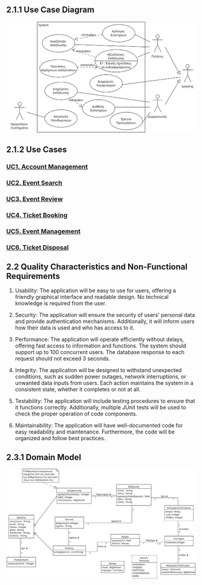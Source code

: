 ## 2.1.1 Use Case Diagram

![Use Case Diagram](../uml/requirements/use-case-diagram.png)

## 2.1.2 Use Cases
### [UC1. Account Management](1.account-management.md)
### [UC2. Event Search](2.event-search.md)
### [UC3. Event Review](3.event-review.md)
### [UC4. Ticket Booking](4.ticket-booking.md)
### [UC5. Event Management](5.event-management.md)
### [UC6. Ticket Disposal](6.ticket-disposal.md)

## 2.2 Quality Characteristics and Non-Functional Requirements
1) Usability: The application will be easy to use for users, offering a friendly graphical interface and readable design. No technical knowledge is required from the user.

2) Security: The application will ensure the security of users' personal data and provide authentication mechanisms. Additionally, it will inform users how their data is used and who has access to it.

3) Performance: The application will operate efficiently without delays, offering fast access to information and functions. The system should support up to 100 concurrent users. The database response to each request should not exceed 3 seconds.

4) Integrity: The application will be designed to withstand unexpected conditions, such as sudden power outages, network interruptions, or unwanted data inputs from users. Each action maintains the system in a consistent state, whether it completes or not at all.

5) Testability: The application will include testing procedures to ensure that it functions correctly. Additionally, multiple JUnit tests will be used to check the proper operation of code components.

6) Maintainability: The application will have well-documented code for easy readability and maintenance. Furthermore, the code will be organized and follow best practices.

## 2.3.1 Domain Model

![Domain Model](../uml/requirements/domain-model.png)
